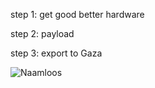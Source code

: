 step 1: get good better hardware

step 2: payload

step 3: export to Gaza

![Naamloos](https://github.com/JuliusDeBoer/Tello/assets/131257976/7af90169-6f44-4fa4-970a-6d786f570e5e)
